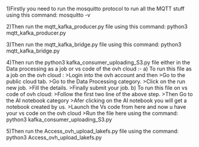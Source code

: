 1)Firstly you need to run the mosquitto protocol to run  all the MQTT stuff using this command:
  mosquitto -v

2)Then run the mqtt_kafka_producer.py file using this command:
  python3 mqtt_kafka_producer.py

3)Then run the mqtt_kafka_bridge.py file using this command:
  python3 mqtt_kafka_bridge.py

4)Then run the python3 kafka_consumer_uploading_S3.py file either in the Data processing as a job or vs code of the ovh   cloud :-
  a) To run this file as a job on the ovh cloud :
    >Login into the ovh account and then
    >Go  to the public cloud tab.
    >Go to the Data Processing category.
    >Click on the run new job. 
    >Fill the details.
    >Finally submit your job.
  b) To run this file on vs code of ovh cloud:
    >Follow the first two line of the above step.
    >Then Go to the AI notebook category
    >Afer clicking on the AI notebook you will get a notebook created by us.
    >Launch the Vs code from here and now u have your vs code on the ovh cloud 
    >Run the file here using the command:
      python3 kafka_consumer_uploading_S3.py

 5)Then run the Access_ovh_upload_lakefs.py file using the command:
    python3 Access_ovh_upload_lakefs.py      